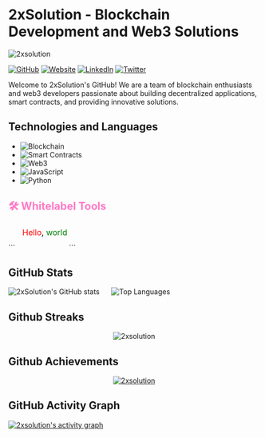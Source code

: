 # 2xSolution - Blockchain Development and Web3 Solutions
<p align="left"> <img src="https://komarev.com/ghpvc/?username=2xsolution&label=Profile%20views&color=0e75b6&style=flat" alt="2xsolution" /> </p>

[![GitHub](https://img.shields.io/badge/GitHub-2xsolution-blue?logo=github)](https://github.com/2xsolution)
[![Website](https://img.shields.io/badge/Website-2xsolution.com-blue?logo=google-chrome)](https://2xsolution.com)
[![LinkedIn](https://img.shields.io/badge/LinkedIn-2xSolution-blue?logo=linkedin)](https://www.linkedin.com/company/2xsolution)
[![Twitter](https://img.shields.io/twitter/follow/2xSolution?style=social)](https://twitter.com/2xSolution)

Welcome to 2xSolution's GitHub! We are a team of blockchain enthusiasts and web3 developers passionate about building decentralized applications, smart contracts, and providing innovative solutions.

## Technologies and Languages

- ![Blockchain](https://img.shields.io/badge/Blockchain-Expert-brightgreen)
- ![Smart Contracts](https://img.shields.io/badge/Smart%20Contracts-Solidity-orange)
- ![Web3](https://img.shields.io/badge/Web3-Advanced-yellow)
- ![JavaScript](https://img.shields.io/badge/JavaScript-Expert-yellow)
- ![Python](https://img.shields.io/badge/Python-Intermediate-blue)

<h2 style="color: #ff79c6;">🛠️ Whitelabel Tools</h2>
```
<?xml version="1.0" encoding="utf-8"?>
<svg version="1.1" 
     xmlns="http://www.w3.org/2000/svg"
     xmlns:xlink="http://www.w3.org/1999/xlink"
     width="100" height="50"
>
  <text font-size="16" x="10" y="20">
    <tspan fill="red">Hello</tspan>,
    <tspan fill="green">world</tspan>!
  </text>
</svg>
```

## GitHub Stats

![2xSolution's GitHub stats](https://github-readme-stats.vercel.app/api?username=2xsolution&show_icons=true&theme=radical) &nbsp;&nbsp;&nbsp;&nbsp; ![Top Languages](https://github-readme-stats.vercel.app/api/top-langs/?username=2xsolution&layout=compact&theme=radical)

## Github Streaks
<p align="center"><img src="https://github-readme-streak-stats.herokuapp.com/?user=2xsolution&theme=black-ice&hide_border=true&stroke=0000&background=0D1117&ring=e05397&fire=e05397&currStreakLabel=e05397" alt="2xsolution" /></p>

## Github Achievements
<p align="center"> <a href="https://github.com/2xsolution"><img src="https://github-profile-trophy.vercel.app/?username=2xsolution&margin-w=5&theme=radical" alt="2xsolution" /></a> </p>

## GitHub Activity Graph

<!-- https://github.com/ashutosh00710/github-readme-activity-graph -->
<a href="https://github.com/2xsolution/2xsolution"><img alt="2xsolution's activity graph" src="https://github-readme-activity-graph.vercel.app/graph?username=2xsolution&bg_color=0e2239&color=58a6ff&line=114a88&point=58a6ff&hide_border=true" /></a>

<br />

